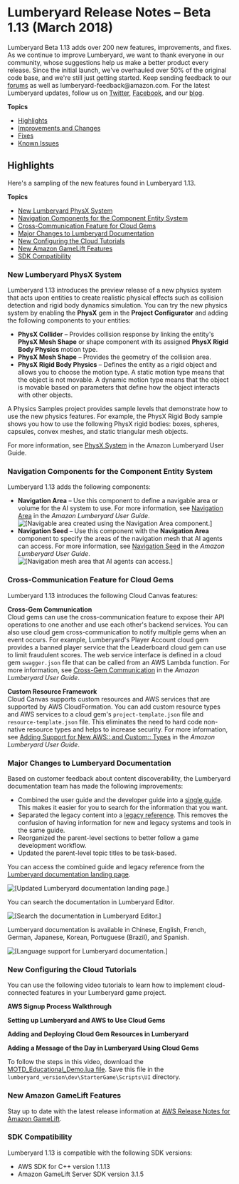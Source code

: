 # Lumberyard Release Notes – Beta 1\.13 \(March 2018\)<a name="lumberyard-v1.13"></a>

Lumberyard Beta 1\.13 adds over 200 new features, improvements, and fixes\. As we continue to improve Lumberyard, we want to thank everyone in our community, whose suggestions help us make a better product every release\. Since the initial launch, we've overhauled over 50% of the original code base, and we're still just getting started\. Keep sending feedback to our [forums](https://forums.awsgametech.com/) as well as lumberyard\-feedback@amazon\.com\. For the latest Lumberyard updates, follow us on [Twitter](https://twitter.com/amznlumberyard), [Facebook](https://www.facebook.com/amazonlumberyard/), and our [blog](https://aws.amazon.com/blogs/gametech/1-13/)\.

**Topics**
+ [Highlights](#lumberyard-v1.13-highlights)
+ [Improvements and Changes](lumberyard-v1.13-improvements-changes.md)
+ [Fixes](lumberyard-v1.13-fixes.md)
+ [Known Issues](lumberyard-v1.13-known-issues.md)

## Highlights<a name="lumberyard-v1.13-highlights"></a>

Here's a sampling of the new features found in Lumberyard 1\.13\.

**Topics**
+ [New Lumberyard PhysX System](#lumberyard-v1.13-highlights-physics-system)
+ [Navigation Components for the Component Entity System](#lumberyard-v1.13-highlights-navigation-components)
+ [Cross\-Communication Feature for Cloud Gems](#lumberyard-v1.13-highlights-cloud-canvas)
+ [Major Changes to Lumberyard Documentation](#lumberyard-v1.13-highlights-documentation)
+ [New Configuring the Cloud Tutorials](#lumberyard-v1.13-highlights-tutorials)
+ [New Amazon GameLift Features](#lumberyard-v1.13-highlights-amazon-gamelift)
+ [SDK Compatibility](#lumberyard-v1.13-highlights-compatible-sdk-versions)

### New Lumberyard PhysX System<a name="lumberyard-v1.13-highlights-physics-system"></a>

Lumberyard 1\.13 introduces the preview release of a new physics system that acts upon entities to create realistic physical effects such as collision detection and rigid body dynamics simulation\. You can try the new physics system by enabling the **PhysX** gem in the **Project Configurator** and adding the following components to your entities:
+ **PhysX Collider** – Provides collision response by linking the entity's **PhysX Mesh Shape** or shape component with its assigned **PhysX Rigid Body Physics** motion type\.
+ **PhysX Mesh Shape** – Provides the geometry of the collision area\.
+ **PhysX Rigid Body Physics** – Defines the entity as a rigid object and allows you to choose the motion type\. A static motion type means that the object is not movable\. A dynamic motion type means that the object is movable based on parameters that define how the object interacts with other objects\.

A Physics Samples project provides sample levels that demonstrate how to use the new physics features\. For example, the PhysX Rigid Body sample shows you how to use the following PhysX rigid bodies: boxes, spheres, capsules, convex meshes, and static triangular mesh objects\.

For more information, see [PhysX System](https://docs.aws.amazon.com/lumberyard/latest/userguide/physx-intro.html) in the Amazon Lumberyard User Guide\.

### Navigation Components for the Component Entity System<a name="lumberyard-v1.13-highlights-navigation-components"></a>

Lumberyard 1\.13 adds the following components:
+ **Navigation Area** – Use this component to define a navigable area or volume for the AI system to use\. For more information, see [Navigation Area](https://docs.aws.amazon.com/lumberyard/latest/userguide/component-nav-area.html) in the *Amazon Lumberyard User Guide*\.  
![\[Navigable area created using the Navigation Area component.\]](http://docs.aws.amazon.com/lumberyard/latest/releasenotes/images/navigation-area-component.png)
+ **Navigation Seed** – Use this component with the **Navigation Area** component to specify the areas of the navigation mesh that AI agents can access\. For more information, see [Navigation Seed](https://docs.aws.amazon.com/lumberyard/latest/userguide/component-nav-seed.html) in the *Amazon Lumberyard User Guide*\.  
![\[Navigation mesh area that AI agents can access.\]](http://docs.aws.amazon.com/lumberyard/latest/releasenotes/images/navigation-seed-component.png)

### Cross\-Communication Feature for Cloud Gems<a name="lumberyard-v1.13-highlights-cloud-canvas"></a>

Lumberyard 1\.13 introduces the following Cloud Canvas features:

**Cross\-Gem Communication**  
Cloud gems can use the cross\-communication feature to expose their API operations to one another and use each other's backend services\. You can also use cloud gem cross\-communication to notify multiple gems when an event occurs\. For example, Lumberyard's Player Account cloud gem provides a banned player service that the Leaderboard cloud gem can use to limit fraudulent scores\. The web service interface is defined in a cloud gem `swagger.json` file that can be called from an AWS Lambda function\. For more information, see [Cross\-Gem Communication](https://docs.aws.amazon.com/lumberyard/latest/userguide/cloud-canvas-cgf-service-api-cross-gem-communication.html) in the *Amazon Lumberyard User Guide*\.

**Custom Resource Framework**  
Cloud Canvas supports custom resources and AWS services that are supported by AWS CloudFormation\. You can add custom resource types and AWS services to a cloud gem's `project-template.json` file and `resource-template.json` file\. This eliminates the need to hard code non\-native resource types and helps to increase security\. For more information, see [Adding Support for New AWS:: and Custom:: Types](https://docs.aws.amazon.com/lumberyard/latest/userguide/cloud-canvas-cgf-adding-aws-resources-adding-support-for-new-aws-and-custom-types.html) in the *Amazon Lumberyard User Guide*\.

### Major Changes to Lumberyard Documentation<a name="lumberyard-v1.13-highlights-documentation"></a>

Based on customer feedback about content discoverability, the Lumberyard documentation team has made the following improvements:
+ Combined the user guide and the developer guide into a [single guide](https://docs.aws.amazon.com/lumberyard/latest/userguide/lumberyard-intro.html)\. This makes it easier for you to search for the information that you want\.
+ Separated the legacy content into a [legacy reference](https://docs.aws.amazon.com/lumberyard/latest/legacyreference/introduction.html)\. This removes the confusion of having information for new and legacy systems and tools in the same guide\.
+ Reorganized the parent\-level sections to better follow a game development workflow\.
+ Updated the parent\-level topic titles to be task\-based\.

You can access the combined guide and legacy reference from the [Lumberyard documentation landing page](https://aws.amazon.com/documentation/lumberyard/)\.

![\[Updated Lumberyard documentation landing page.\]](http://docs.aws.amazon.com/lumberyard/latest/releasenotes/images/lumberyard-documentation-landing-page.png)

You can search the documentation in Lumberyard Editor\.

![\[Search the documentation in Lumberyard Editor.\]](http://docs.aws.amazon.com/lumberyard/latest/releasenotes/images/lumberyard-editor-documentation-search-option.png)

Lumberyard documentation is available in Chinese, English, French, German, Japanese, Korean, Portuguese \(Brazil\), and Spanish\. 

![\[Language support for Lumberyard documentation.\]](http://docs.aws.amazon.com/lumberyard/latest/releasenotes/images/release-notes-language-support.png)

### New Configuring the Cloud Tutorials<a name="lumberyard-v1.13-highlights-tutorials"></a>

You can use the following video tutorials to learn how to implement cloud\-connected features in your Lumberyard game project\.

**AWS Signup Process Walkthrough**  

**Setting up Lumberyard and AWS to Use Cloud Gems**  

**Adding and Deploying Cloud Gem Resources in Lumberyard**  

**Adding a Message of the Day in Lumberyard Using Cloud Gems**  

To follow the steps in this video, download the [MOTD\_Educational\_Demo\.lua file](https://d3bqhfbip4ze4a.cloudfront.net/MOTD_Educational_Demo.lua)\. Save this file in the `lumberyard_version\dev\StarterGame\Scripts\UI` directory\.

### New Amazon GameLift Features<a name="lumberyard-v1.13-highlights-amazon-gamelift"></a>

Stay up to date with the latest release information at [AWS Release Notes for Amazon GameLift](https://aws.amazon.com/releasenotes/Amazon-GameLift?browse=1)\.

### SDK Compatibility<a name="lumberyard-v1.13-highlights-compatible-sdk-versions"></a>

Lumberyard 1\.13 is compatible with the following SDK versions:
+ AWS SDK for C\+\+ version 1\.1\.13
+ Amazon GameLift Server SDK version 3\.1\.5